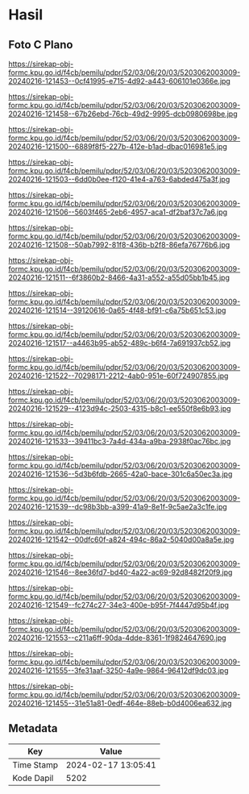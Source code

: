 # Hasil

## Foto C Plano

https://sirekap-obj-formc.kpu.go.id/f4cb/pemilu/pdpr/52/03/06/20/03/5203062003009-20240216-121453--0cf41995-e715-4d92-a443-606101e0366e.jpg

https://sirekap-obj-formc.kpu.go.id/f4cb/pemilu/pdpr/52/03/06/20/03/5203062003009-20240216-121458--67b26ebd-76cb-49d2-9995-dcb0980698be.jpg

https://sirekap-obj-formc.kpu.go.id/f4cb/pemilu/pdpr/52/03/06/20/03/5203062003009-20240216-121500--6889f8f5-227b-412e-b1ad-dbac016981e5.jpg

https://sirekap-obj-formc.kpu.go.id/f4cb/pemilu/pdpr/52/03/06/20/03/5203062003009-20240216-121503--6dd0b0ee-f120-41e4-a763-6abded475a3f.jpg

https://sirekap-obj-formc.kpu.go.id/f4cb/pemilu/pdpr/52/03/06/20/03/5203062003009-20240216-121506--5603f465-2eb6-4957-aca1-df2baf37c7a6.jpg

https://sirekap-obj-formc.kpu.go.id/f4cb/pemilu/pdpr/52/03/06/20/03/5203062003009-20240216-121508--50ab7992-81f8-436b-b2f8-86efa76776b6.jpg

https://sirekap-obj-formc.kpu.go.id/f4cb/pemilu/pdpr/52/03/06/20/03/5203062003009-20240216-121511--6f3860b2-8466-4a31-a552-a55d05bb1b45.jpg

https://sirekap-obj-formc.kpu.go.id/f4cb/pemilu/pdpr/52/03/06/20/03/5203062003009-20240216-121514--39120616-0a65-4f48-bf91-c6a75b651c53.jpg

https://sirekap-obj-formc.kpu.go.id/f4cb/pemilu/pdpr/52/03/06/20/03/5203062003009-20240216-121517--a4463b95-ab52-489c-b6f4-7a691937cb52.jpg

https://sirekap-obj-formc.kpu.go.id/f4cb/pemilu/pdpr/52/03/06/20/03/5203062003009-20240216-121522--70298171-2212-4ab0-951e-60f724907855.jpg

https://sirekap-obj-formc.kpu.go.id/f4cb/pemilu/pdpr/52/03/06/20/03/5203062003009-20240216-121529--4123d94c-2503-4315-b8c1-ee550f8e6b93.jpg

https://sirekap-obj-formc.kpu.go.id/f4cb/pemilu/pdpr/52/03/06/20/03/5203062003009-20240216-121533--39411bc3-7a4d-434a-a9ba-2938f0ac76bc.jpg

https://sirekap-obj-formc.kpu.go.id/f4cb/pemilu/pdpr/52/03/06/20/03/5203062003009-20240216-121536--5d3b6fdb-2665-42a0-bace-301c6a50ec3a.jpg

https://sirekap-obj-formc.kpu.go.id/f4cb/pemilu/pdpr/52/03/06/20/03/5203062003009-20240216-121539--dc98b3bb-a399-41a9-8e1f-9c5ae2a3c1fe.jpg

https://sirekap-obj-formc.kpu.go.id/f4cb/pemilu/pdpr/52/03/06/20/03/5203062003009-20240216-121542--00dfc60f-a824-494c-86a2-5040d00a8a5e.jpg

https://sirekap-obj-formc.kpu.go.id/f4cb/pemilu/pdpr/52/03/06/20/03/5203062003009-20240216-121546--8ee36fd7-bd40-4a22-ac69-92d8482f20f9.jpg

https://sirekap-obj-formc.kpu.go.id/f4cb/pemilu/pdpr/52/03/06/20/03/5203062003009-20240216-121549--fc274c27-34e3-400e-b95f-7f4447d95b4f.jpg

https://sirekap-obj-formc.kpu.go.id/f4cb/pemilu/pdpr/52/03/06/20/03/5203062003009-20240216-121553--c211a6ff-90da-4dde-8361-1f9824647690.jpg

https://sirekap-obj-formc.kpu.go.id/f4cb/pemilu/pdpr/52/03/06/20/03/5203062003009-20240216-121555--3fe31aaf-3250-4a9e-9864-96412df9dc03.jpg

https://sirekap-obj-formc.kpu.go.id/f4cb/pemilu/pdpr/52/03/06/20/03/5203062003009-20240216-121455--31e51a81-0edf-464e-88eb-b0d4006ea632.jpg


## Metadata

| Key        | Value               |
| ---------- | ------------------- |
| Time Stamp | 2024-02-17 13:05:41 |
| Kode Dapil | 5202                |



